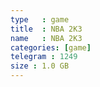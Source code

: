 ```yaml
---
type   : game
title  : NBA 2K3
name   : NBA 2K3
categories: [game]
telegram : 1249
size : 1.0 GB
---
```



